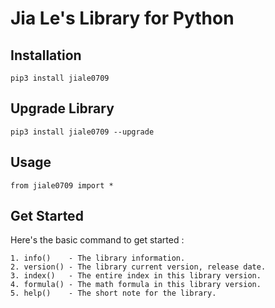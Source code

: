 # Jia Le's Library for Python

## Installation

```
pip3 install jiale0709
```

## Upgrade Library

```
pip3 install jiale0709 --upgrade
```

## Usage

```
from jiale0709 import *
```

## Get Started
Here's the basic command to get started :
```
1. info()    - The library information.
2. version() - The library current version, release date.
3. index()   - The entire index in this library version.
4. formula() - The math formula in this library version.
5. help()    - The short note for the library.
```
